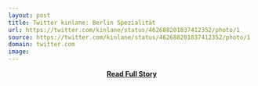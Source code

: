 ```yaml
---
layout: post
title: Twitter kinlane: Berlin Spezialität 
url: https://twitter.com/kinlane/status/462688201837412352/photo/1
source: https://twitter.com/kinlane/status/462688201837412352/photo/1
domain: twitter.com
image: 
---
```


<p></p>
<center><p><a href="https://twitter.com/kinlane/status/462688201837412352/photo/1" style='padding:25px; font-sze:18px; font-weight: bold;'>Read Full Story</a></p></center>
